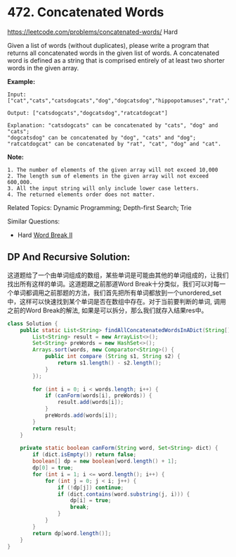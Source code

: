# 472. Concatenated Words
<https://leetcode.com/problems/concatenated-words/>
Hard

Given a list of words (without duplicates), please write a program that returns all concatenated words in the given list of words.
A concatenated word is defined as a string that is comprised entirely of at least two shorter words in the given array.

**Example:**

    Input: ["cat","cats","catsdogcats","dog","dogcatsdog","hippopotamuses","rat","ratcatdogcat"]

    Output: ["catsdogcats","dogcatsdog","ratcatdogcat"]

    Explanation: "catsdogcats" can be concatenated by "cats", "dog" and "cats"; 
    "dogcatsdog" can be concatenated by "dog", "cats" and "dog"; 
    "ratcatdogcat" can be concatenated by "rat", "cat", "dog" and "cat".

**Note:**

    1. The number of elements of the given array will not exceed 10,000
    2. The length sum of elements in the given array will not exceed 600,000.
    3. All the input string will only include lower case letters.
    4. The returned elements order does not matter.

Related Topics: Dynamic Programming; Depth-first Search; Trie

Similar Questions: 
* Hard [Word Break II](https://leetcode.com/problems/word-break-ii/)

## DP And Recursive Solution: 

这道题给了一个由单词组成的数组，某些单词是可能由其他的单词组成的，让我们找出所有这样的单词。这道题跟之前那道Word Break十分类似，我们可以对每一个单词都调用之前那题的方法，我们首先把所有单词都放到一个unordered_set中，这样可以快速找到某个单词是否在数组中存在。对于当前要判断的单词, 调用之前的Word Break的解法, 如果是可以拆分，那么我们就存入结果res中。

```java
class Solution {
    public static List<String> findAllConcatenatedWordsInADict(String[] words) {
        List<String> result = new ArrayList<>();
        Set<String> preWords = new HashSet<>();
        Arrays.sort(words, new Comparator<String>() {
            public int compare (String s1, String s2) {
                return s1.length() - s2.length();
            }
        });
        
        for (int i = 0; i < words.length; i++) {
            if (canForm(words[i], preWords)) {
                result.add(words[i]);
            }
            preWords.add(words[i]);
        }
        return result;
    }
	
    private static boolean canForm(String word, Set<String> dict) {
        if (dict.isEmpty()) return false;
        boolean[] dp = new boolean[word.length() + 1];
        dp[0] = true;
        for (int i = 1; i <= word.length(); i++) {
            for (int j = 0; j < i; j++) {
                if (!dp[j]) continue;
                if (dict.contains(word.substring(j, i))) {
                    dp[i] = true;
                    break;
                }
            }
        }
        return dp[word.length()];
    }
}
```